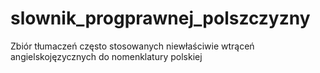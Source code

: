 # slownik_progprawnej_polszczyzny
Zbiór tłumaczeń często stosowanych niewłaściwie wtrąceń angielskojęzycznych do nomenklatury polskiej
